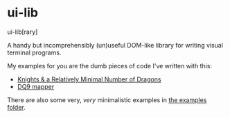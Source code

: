 # ui-lib

ui-lib[rary]

A handy but incomprehensibly (un)useful DOM-like library for writing visual terminal programs.

My examples for you are the dumb pieces of code I've written with this:

* [Knights & a Relatively Minimal Number of Dragons](https://github.com/towerofnix/KAaRMNoD/)
* [DQ9 mapper](https://github.com/towerofnix/dq9-mapper)

There are also some very, *very* minimalistic examples in [the examples folder](https://github.com/towerofnix/ui-lib/tree/master/examples).
